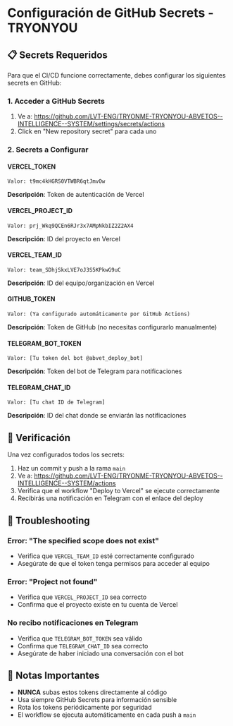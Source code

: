 # Configuración de GitHub Secrets - TRYONYOU

## 📋 Secrets Requeridos

Para que el CI/CD funcione correctamente, debes configurar los siguientes secrets en GitHub:

### 1. Acceder a GitHub Secrets

1. Ve a: https://github.com/LVT-ENG/TRYONME-TRYONYOU-ABVETOS--INTELLIGENCE--SYSTEM/settings/secrets/actions
2. Click en "New repository secret" para cada uno

### 2. Secrets a Configurar

#### VERCEL_TOKEN
```
Valor: t9mc4kHGRS0VTWBR6qtJmvOw
```
**Descripción**: Token de autenticación de Vercel

#### VERCEL_PROJECT_ID
```
Valor: prj_Wkq9QCEn6RJr3x7AMpNkbIZ2Z2AX4
```
**Descripción**: ID del proyecto en Vercel

#### VERCEL_TEAM_ID
```
Valor: team_SDhjSkxLVE7oJ3S5KPkwG9uC
```
**Descripción**: ID del equipo/organización en Vercel

#### GITHUB_TOKEN
```
Valor: (Ya configurado automáticamente por GitHub Actions)
```
**Descripción**: Token de GitHub (no necesitas configurarlo manualmente)

#### TELEGRAM_BOT_TOKEN
```
Valor: [Tu token del bot @abvet_deploy_bot]
```
**Descripción**: Token del bot de Telegram para notificaciones

#### TELEGRAM_CHAT_ID
```
Valor: [Tu chat ID de Telegram]
```
**Descripción**: ID del chat donde se enviarán las notificaciones

## 🚀 Verificación

Una vez configurados todos los secrets:

1. Haz un commit y push a la rama `main`
2. Ve a: https://github.com/LVT-ENG/TRYONME-TRYONYOU-ABVETOS--INTELLIGENCE--SYSTEM/actions
3. Verifica que el workflow "Deploy to Vercel" se ejecute correctamente
4. Recibirás una notificación en Telegram con el enlace del deploy

## 🔧 Troubleshooting

### Error: "The specified scope does not exist"
- Verifica que `VERCEL_TEAM_ID` esté correctamente configurado
- Asegúrate de que el token tenga permisos para acceder al equipo

### Error: "Project not found"
- Verifica que `VERCEL_PROJECT_ID` sea correcto
- Confirma que el proyecto existe en tu cuenta de Vercel

### No recibo notificaciones en Telegram
- Verifica que `TELEGRAM_BOT_TOKEN` sea válido
- Confirma que `TELEGRAM_CHAT_ID` sea correcto
- Asegúrate de haber iniciado una conversación con el bot

## 📝 Notas Importantes

- **NUNCA** subas estos tokens directamente al código
- Usa siempre GitHub Secrets para información sensible
- Rota los tokens periódicamente por seguridad
- El workflow se ejecuta automáticamente en cada push a `main`
